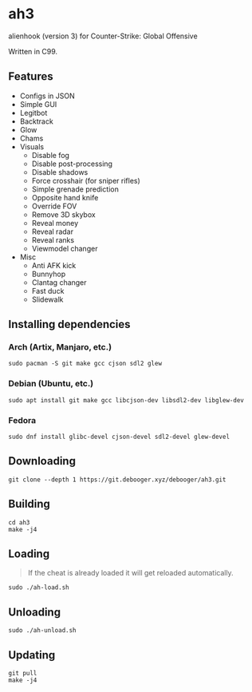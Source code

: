# ah3

alienhook (version 3) for Counter-Strike: Global Offensive

Written in C99.

## Features

* Configs in JSON
* Simple GUI
* Legitbot
* Backtrack
* Glow
* Chams
* Visuals
  * Disable fog
  * Disable post-processing
  * Disable shadows
  * Force crosshair (for sniper rifles)
  * Simple grenade prediction
  * Opposite hand knife
  * Override FOV
  * Remove 3D skybox
  * Reveal money
  * Reveal radar
  * Reveal ranks
  * Viewmodel changer
* Misc
  * Anti AFK kick
  * Bunnyhop
  * Clantag changer
  * Fast duck
  * Slidewalk

## Installing dependencies

### Arch (Artix, Manjaro, etc.)

```
sudo pacman -S git make gcc cjson sdl2 glew
```

### Debian (Ubuntu, etc.)

```
sudo apt install git make gcc libcjson-dev libsdl2-dev libglew-dev
```

### Fedora

```
sudo dnf install glibc-devel cjson-devel sdl2-devel glew-devel
```

## Downloading

```
git clone --depth 1 https://git.debooger.xyz/debooger/ah3.git
```

## Building

```
cd ah3
make -j4
```

## Loading

> If the cheat is already loaded it will get reloaded automatically.

```
sudo ./ah-load.sh
```

## Unloading

```
sudo ./ah-unload.sh
```

## Updating

```
git pull
make -j4
```

